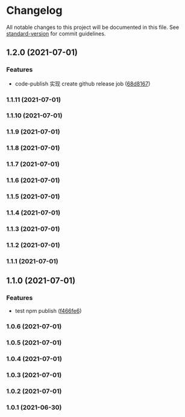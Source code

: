# Changelog

All notable changes to this project will be documented in this file. See [standard-version](https://github.com/conventional-changelog/standard-version) for commit guidelines.

## 1.2.0 (2021-07-01)


### Features

* code-publish 实现 create github release job ([68d8167](https://github.com/FED-CLUB/example/commit/68d8167d6c7205acacdfb31d1c151b07f1d6cdb2))

### 1.1.11 (2021-07-01)

### 1.1.10 (2021-07-01)

### 1.1.9 (2021-07-01)

### 1.1.8 (2021-07-01)

### 1.1.7 (2021-07-01)

### 1.1.6 (2021-07-01)

### 1.1.5 (2021-07-01)

### 1.1.4 (2021-07-01)

### 1.1.3 (2021-07-01)

### 1.1.2 (2021-07-01)

### 1.1.1 (2021-07-01)

## 1.1.0 (2021-07-01)


### Features

* test npm publish ([f466fe6](https://github.com/FED-CLUB/example/commit/f466fe6b233d33b16ee3f4322ee51909d97ccab2))

### 1.0.6 (2021-07-01)

### 1.0.5 (2021-07-01)

### 1.0.4 (2021-07-01)

### 1.0.3 (2021-07-01)

### 1.0.2 (2021-07-01)

### 1.0.1 (2021-06-30)
